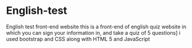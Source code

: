 # English-test
English test front-end website
this is a front-end of english quiz website 
in which you can sign your information in, and take a quiz of 5 questions]
i used bootstrap and CSS along with HTML 5 and JavaScript
